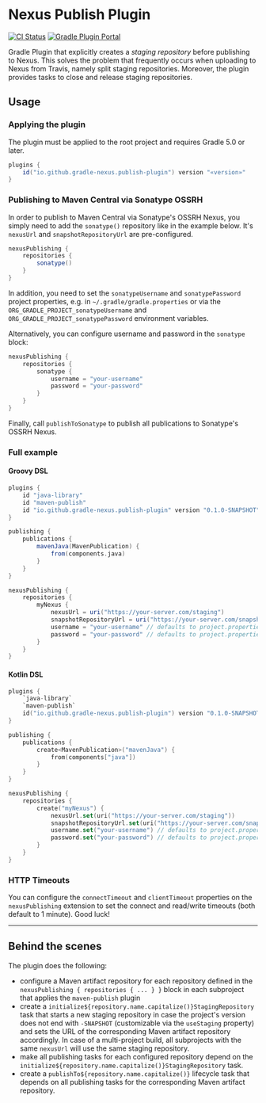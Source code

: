 # Nexus Publish Plugin

[![CI Status](https://github.com/gradle-nexus/publish-plugin/workflows/CI/badge.svg)](https://github.com/gradle-nexus/publish-plugin/actions?workflow=CI) [![Gradle Plugin Portal](https://img.shields.io/maven-metadata/v/https/plugins.gradle.org/m2/io.github.gradle-nexus/publish-plugin/maven-metadata.xml.svg?label=Gradle%20Plugin%20Portal)](https://plugins.gradle.org/plugin/io.github.gradle-nexus.publish-plugin)

Gradle Plugin that explicitly creates a _staging repository_ before publishing to Nexus. This solves the problem that frequently occurs when uploading to Nexus from Travis, namely split staging repositories. Moreover, the plugin provides tasks to close and release staging repositories.

## Usage

### Applying the plugin

The plugin must be applied to the root project and requires Gradle 5.0 or later.

```gradle
plugins {
    id("io.github.gradle-nexus.publish-plugin") version "«version»"
}
```

### Publishing to Maven Central via Sonatype OSSRH

In order to publish to Maven Central via Sonatype's OSSRH Nexus, you simply need to add the `sonatype()` repository like in the example below. It's `nexusUrl` and `snapshotRepositoryUrl` are pre-configured.

```gradle
nexusPublishing {
    repositories {
        sonatype()
    }
}
```

In addition, you need to set the `sonatypeUsername` and `sonatypePassword` project properties, e.g. in `~/.gradle/gradle.properties` or via the `ORG_GRADLE_PROJECT_sonatypeUsername` and `ORG_GRADLE_PROJECT_sonatypePassword` environment variables.

Alternatively, you can configure username and password in the `sonatype` block:

```gradle
nexusPublishing {
    repositories {
        sonatype {
            username = "your-username"
            password = "your-password"
        }
    }
}
```

Finally, call `publishToSonatype` to publish all publications to Sonatype's OSSRH Nexus.

### Full example

#### Groovy DSL

```gradle
plugins {
    id "java-library"
    id "maven-publish"
    id "io.github.gradle-nexus.publish-plugin" version "0.1.0-SNAPSHOT"
}

publishing {
    publications {
        mavenJava(MavenPublication) {
            from(components.java)
        }
    }
}

nexusPublishing {
    repositories {
        myNexus {
            nexusUrl = uri("https://your-server.com/staging")
            snapshotRepositoryUrl = uri("https://your-server.com/snapshots")
            username = "your-username" // defaults to project.properties["myNexusUsername"]
            password = "your-password" // defaults to project.properties["myNexusPassword"]
        }
    }
}
```

#### Kotlin DSL

```kotlin
plugins {
    `java-library`
    `maven-publish`
    id("io.github.gradle-nexus.publish-plugin") version "0.1.0-SNAPSHOT"
}

publishing {
    publications {
        create<MavenPublication>("mavenJava") {
            from(components["java"])
        }
    }
}

nexusPublishing {
    repositories {
        create("myNexus") {
            nexusUrl.set(uri("https://your-server.com/staging"))
            snapshotRepositoryUrl.set(uri("https://your-server.com/snapshots"))
            username.set("your-username") // defaults to project.properties["myNexusUsername"]
            password.set("your-password") // defaults to project.properties["myNexusPassword"]
        }
    }
}
```

### HTTP Timeouts

You can configure the `connectTimeout` and `clientTimeout` properties on the `nexusPublishing` extension to set the connect and read/write timeouts (both default to 1 minute). Good luck!

---

## Behind the scenes

The plugin does the following:

- configure a Maven artifact repository for each repository defined in the `nexusPublishing { repositories { ... } }` block in each subproject that applies the `maven-publish` plugin
- create a `initialize${repository.name.capitalize()}StagingRepository` task that starts a new staging repository in case the project's version does not end with `-SNAPSHOT` (customizable via the `useStaging` property) and sets the URL of the corresponding Maven artifact repository accordingly. In case of a multi-project build, all subprojects with the same `nexusUrl` will use the same staging repository.
- make all publishing tasks for each configured repository depend on the `initialize${repository.name.capitalize()}StagingRepository` task.
- create a `publishTo${repository.name.capitalize()}` lifecycle task that depends on all publishing tasks for the corresponding Maven artifact repository.
